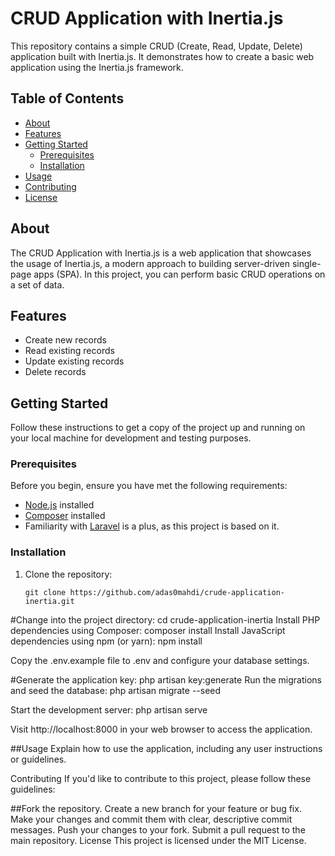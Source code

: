 # CRUD Application with Inertia.js

This repository contains a simple CRUD (Create, Read, Update, Delete) application built with Inertia.js. It demonstrates how to create a basic web application using the Inertia.js framework.

## Table of Contents
- [About](#about)
- [Features](#features)
- [Getting Started](#getting-started)
  - [Prerequisites](#prerequisites)
  - [Installation](#installation)
- [Usage](#usage)
- [Contributing](#contributing)
- [License](#license)

## About

The CRUD Application with Inertia.js is a web application that showcases the usage of Inertia.js, a modern approach to building server-driven single-page apps (SPA). In this project, you can perform basic CRUD operations on a set of data.

## Features

- Create new records
- Read existing records
- Update existing records
- Delete records

## Getting Started

Follow these instructions to get a copy of the project up and running on your local machine for development and testing purposes.

### Prerequisites

Before you begin, ensure you have met the following requirements:

- [Node.js](https://nodejs.org/) installed
- [Composer](https://getcomposer.org/) installed
- Familiarity with [Laravel](https://laravel.com/) is a plus, as this project is based on it.

### Installation

1. Clone the repository:

   ```shell
   git clone https://github.com/adas0mahdi/crude-application-inertia.git

#Change into the project directory:
cd crude-application-inertia
Install PHP dependencies using Composer:
composer install
Install JavaScript dependencies using npm (or yarn):
npm install

Copy the .env.example file to .env and configure your database settings.

#Generate the application key:
php artisan key:generate
Run the migrations and seed the database:
php artisan migrate --seed

Start the development server:
php artisan serve

Visit http://localhost:8000 in your web browser to access the application.

##Usage
Explain how to use the application, including any user instructions or guidelines.

Contributing
If you'd like to contribute to this project, please follow these guidelines:

##Fork the repository.
Create a new branch for your feature or bug fix.
Make your changes and commit them with clear, descriptive commit messages.
Push your changes to your fork.
Submit a pull request to the main repository.
License
This project is licensed under the MIT License.

